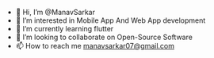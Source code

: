 - 👋 Hi, I’m @ManavSarkar
- 👀 I’m interested in Mobile App And Web App development
- 🌱 I’m currently learning flutter
- 💞️ I’m looking to collaborate on Open-Source Software
- 📫 How to reach me manavsarkar07@gmail.com

<!---
ManavSarkar/ManavSarkar is a ✨ special ✨ repository because its `README.md` (this file) appears on your GitHub profile.
You can click the Preview link to take a look at your changes.
--->
